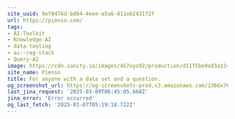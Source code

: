 ```yaml
---
site_uuid: 9ef0476d-bd64-4eee-a5a6-811eb243172f
url: https://pienso.com/
tags:
- AI-Toolkit
- Knowledge-AI
- data-tooling
- ai--rag-stack
- Query-AI
image: https://cdn.sanity.io/images/4k7oyo92/production/d11f5be9ad3a1341f5d339a550f62fd1a7b8d6df-1200x630.jpg?w=1200&h=630
site_name: Pienso
title: For anyone with a data set and a question.
og_screenshot_url: https://og-screenshots-prod.s3.amazonaws.com/1366x768/80/false/cdeb01bb45f070daa75683174126c2b01c710eb4335b3f3d02df30283a77d87d.jpeg
last_jina_request: '2025-03-09T06:45:05.668Z'
jina_error: 'Error occurred'
og_last_fetch: '2025-03-07T05:19:18.722Z'
---
```


